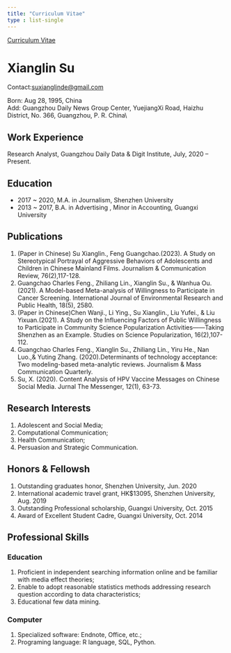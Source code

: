 ```yaml
---
title: "Curriculum Vitae"
type : list-single
---
```

[Curriculum Vitae](https://sherlino.github.io/files/xianglin_CV.pdf)

# Xianglin Su

Contact:suxianglinde@gmail.com

Born: Aug 28, 1995, China\
Add:
Guangzhou Daily News Group Center,
YuejiangXi Road, Haizhu District,
No. 366, Guangzhou, P. R. China\

## Work Experience
Research Analyst, Guangzhou Daily Data & Digit Institute, July, 2020 – Present.

## Education
- 2017 ~ 2020, M.A. in Journalism, Shenzhen University
- 2013 ~ 2017, B.A. in Advertising , Minor in Accounting, Guangxi University 



## Publications 
   1. (Paper in Chinese) Su Xianglin., Feng Guangchao.(2023). A Study on Stereotypical Portrayal of Aggressive Behaviors of Adolescents and Children in Chinese Mainland Films. Journalism & Communication Review, 76(2),117-128.
   2. Guangchao Charles Feng., Zhiliang Lin., Xianglin Su., & Wanhua Ou.(2021). A Model-based Meta-analysis of Willingness to Participate in Cancer Screening. International Journal of Environmental Research and Public Health, 18(5), 2580.
   3. (Paper in Chinese)Chen Wanji., Li Ying., Su Xianglin., Liu Yufei., & Liu Yixuan.(2021). A Study on the Influencing Factors of Public Willingness to Participate in Community Science Popularization Activities——Taking Shenzhen as an Example. Studies on Science Popularization, 16(2),107-112.
   4. Guangchao Charles Feng., Xianglin Su., Zhiliang Lin., Yiru He., Nan Luo.,& Yuting Zhang. (2020).Determinants of technology acceptance: Two modeling-based meta-analytic reviews. Journalism & Mass Communication Quarterly.
   5. Su, X. (2020). Content Analysis of HPV Vaccine Messages on Chinese Social Media. Jurnal The Messenger, 12(1), 63-73.


## Research Interests
   1. Adolescent and Social Media;
   2. Computational Communication;
   3. Health Communication;
   4. Persuasion and Strategic Communication.
 

## Honors & Fellowsh
   1. Outstanding graduates honor, Shenzhen University, Jun. 2020
   2. International academic travel grant, HK$13095, Shenzhen University, Aug. 2019
   3. Outstanding Professional scholarship, Guangxi University, Oct. 2015
   4. Award of Excellent Student Cadre, Guangxi University, Oct. 2014


## Professional Skills
### Education
   1. Proficient in independent searching information online and be familiar with media effect theories;
   2. Enable to adopt reasonable statistics methods addressing research question according to data characteristics;
   3. Educational few data mining.


### Computer
   1. Specialized software: Endnote, Office, etc.;
   2. Programing language: R language, SQL, Python.

